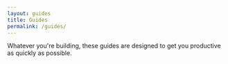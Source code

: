 ```yaml
---
layout: guides
title: Guides
permalink: /guides/
---
```


Whatever you're building, these guides are designed to get you productive as quickly as possible.